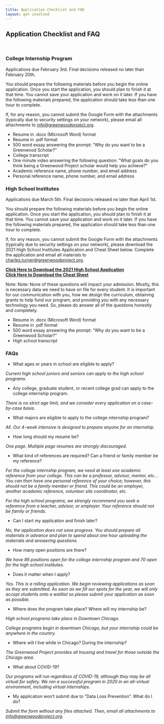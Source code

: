 ```yaml
---
title: Application Checklist and FAQ 
layout: get-involved
---
```


<h2>Application Checklist and FAQ </h2>

<br/>

<h3>College Internship Program</h3>

Applications due February 3rd. Final decisions released no later than February 20th. 

You should prepare the following materials before you begin the online application. Once you start the application, you should plan to finish it at that time. You cannot save your application and work on it later. If you have the following materials prepared, the application should take less than one hour to complete.

If, for any reason, you cannot submit the Google Form with the attachments (typically due to security settings on your network), please email all attachments to [info@greenwoodproject.org](mailto:info@greenwoodproject.org).

*   Resume in .docx (Microsoft Word) format
*   Resume in .pdf format
*   500 word essay answering the prompt: “Why do you want to be a Greenwood Scholar?”
*   College transcript
*   One minute video answering the following question: "What goals do you think being a Greenwood Project scholar would help you achieve?"
*   Academic reference name, phone number, and email address
*   Personal reference name, phone number, and email address

<h3>High School Institutes</h3>

Applications due March 5th. Final decisions released no later than April 1st. 

You should prepare the following materials before you begin the online application. Once you start the application, you should plan to finish it at that time. You cannot save your application and work on it later. If you have the following materials prepared, the application should take less than one hour to complete.

If, for any reason, you cannot submit the Google Form with the attachments (typically due to security settings on your network), please download the 2021 High School Institutes Application and Cheat Sheet below. Complete the application and email all materials to [charles.turner@greenwoodproject.org](mailto:charles.turner@greenwoodproject.org).

**[Click Here to Download the 2021 High School Application](/uploads/2021%20High%20School%20Application.xlsx)**<br>
**[Click Here to Download the Cheat Sheet](/uploads/2021%20Greenwood%20Project%20Application%20Cheat%20Sheet.pdf)**<br>

Note: Note: None of these questions will impact your admission. Mostly, this is necessary data we need to have on file for every student. It is important for our communication with you, how we design the curriculum, obtaining grants to help fund our program, and providing you with any necessary technology you need. So, please do answer all of the questions honestly and completely.

*   Resume in .docx (Microsoft Word) format
*   Resume in .pdf format
*   500 word essay answering the prompt: “Why do you want to be a Greenwood Scholar?”
*   High school transcript

<h3>FAQs</h3>

*   What ages or years in school are eligible to apply?

<i>Current high school juniors and seniors can apply to the high school programs.</i>

*   Any college, graduate student, or recent college grad can apply to the college internship program.

<i>There is no strict age limit, and we consider every application on a case-by-case basis.</i>

*   What majors are eligible to apply to the college internship program?

<i>All. Our 4-week intensive is designed to prepare anyone for an internship.</i>

*   How long should my resume be?

<i>One page. Multiple page resumes are strongly discouraged.</i>

*   What kind of references are required? Can a friend or family member be my reference?

<i>For the college internship program, we need at least one academic reference from your college. This can be a professor, advisor, mentor, etc… You can then have one personal reference of your choice; however, this should not be a family member or friend. This could be an employer, another academic reference, volunteer site coordinator, etc.</i>

<i>For the high school programs, we strongly recommend you seek a reference from a teacher, advisor, or employer. Your reference should not be family or friends.</i>

*   Can I start my application and finish later?

<i>No, the application does not save progress. You should prepare all materials in advance and plan to spend about one hour uploading the materials and answering questions.</i>

*   How many open positions are there?

<i>We have 86 positions open for the college internship program and 70 open for the high school institutes.</i>

*   Does it matter when I apply?

<i>Yes. This is a rolling application. We begin reviewing applications as soon as they are submitted. As soon as we fill our spots for the year, we will only accept students onto a waitlist so please submit your application as soon as possible.</i>

*   Where does the program take place? Where will my internship be?

<i>High school programs take place in Downtown Chicago.</i>

<i>College programs begin in downtown Chicago, but your internship could be anywhere in the country.</i>

*   Where will I live while in Chicago? During the internship?

<i>The Greenwood Project provides all housing and travel for those outside the Chicago area.</i>

*   What about COVID-19?

<i>Our programs will run regardless of COVID-19, although they may be all virtual for safety. We ran a successful program in 2020 in an all-virtual environment, including virtual internships.</i>

*   My application won’t submit due to “Data Loss Prevention”. What do I do?

<i>Submit the form without any files attached. Then, email all attachments to [info@greenwoodproject.org](mailto:info@greenwoodproject.org).</i>
